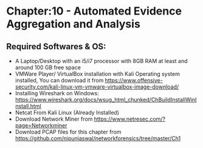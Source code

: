 # 	Chapter:10 - Automated Evidence Aggregation and Analysis 
##	Required Softwares & OS:

- A Laptop/Desktop with an i5/i7 processor with 8GB RAM at least and around 100 GB free space
- VMWare Player/ VirtualBox installation with Kali Operating system installed, You can download it from https://www.offensive-security.com/kali-linux-vm-vmware-virtualbox-image-download/
- Installing Wireshark on Windows: https://www.wireshark.org/docs/wsug_html_chunked/ChBuildInstallWinInstall.html
- Netcat From Kali Linux (Already Installed)
- Download Network Miner from https://www.netresec.com/?page=Networkminer
- Download PCAP files for this chapter from https://github.com/nipunjaswal/networkforensics/tree/master/Ch1

